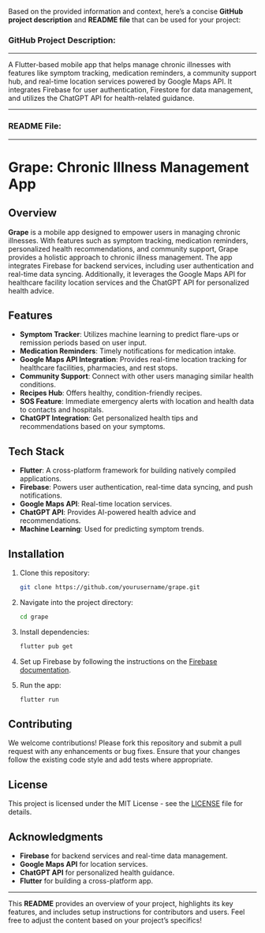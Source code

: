 Based on the provided information and context, here’s a concise **GitHub project description** and **README file** that can be used for your project:

### GitHub Project Description:
---

A Flutter-based mobile app that helps manage chronic illnesses with features like symptom tracking, medication reminders, a community support hub, and real-time location services powered by Google Maps API. It integrates Firebase for user authentication, Firestore for data management, and utilizes the ChatGPT API for health-related guidance.

---

### README File:
---

# Grape: Chronic Illness Management App

## Overview

**Grape** is a mobile app designed to empower users in managing chronic illnesses. With features such as symptom tracking, medication reminders, personalized health recommendations, and community support, Grape provides a holistic approach to chronic illness management. The app integrates Firebase for backend services, including user authentication and real-time data syncing. Additionally, it leverages the Google Maps API for healthcare facility location services and the ChatGPT API for personalized health advice.

## Features

- **Symptom Tracker**: Utilizes machine learning to predict flare-ups or remission periods based on user input.
- **Medication Reminders**: Timely notifications for medication intake.
- **Google Maps API Integration**: Provides real-time location tracking for healthcare facilities, pharmacies, and rest stops.
- **Community Support**: Connect with other users managing similar health conditions.
- **Recipes Hub**: Offers healthy, condition-friendly recipes.
- **SOS Feature**: Immediate emergency alerts with location and health data to contacts and hospitals.
- **ChatGPT Integration**: Get personalized health tips and recommendations based on your symptoms.

## Tech Stack

- **Flutter**: A cross-platform framework for building natively compiled applications.
- **Firebase**: Powers user authentication, real-time data syncing, and push notifications.
- **Google Maps API**: Real-time location services.
- **ChatGPT API**: Provides AI-powered health advice and recommendations.
- **Machine Learning**: Used for predicting symptom trends.

## Installation

1. Clone this repository:
   ```bash
   git clone https://github.com/yourusername/grape.git
   ```

2. Navigate into the project directory:
   ```bash
   cd grape
   ```

3. Install dependencies:
   ```bash
   flutter pub get
   ```

4. Set up Firebase by following the instructions on the [Firebase documentation](https://firebase.google.com/docs/flutter/setup).

5. Run the app:
   ```bash
   flutter run
   ```

## Contributing

We welcome contributions! Please fork this repository and submit a pull request with any enhancements or bug fixes. Ensure that your changes follow the existing code style and add tests where appropriate.

## License

This project is licensed under the MIT License - see the [LICENSE](LICENSE) file for details.

## Acknowledgments

- **Firebase** for backend services and real-time data management.
- **Google Maps API** for location services.
- **ChatGPT API** for personalized health guidance.
- **Flutter** for building a cross-platform app.

---

This **README** provides an overview of your project, highlights its key features, and includes setup instructions for contributors and users. Feel free to adjust the content based on your project’s specifics!
